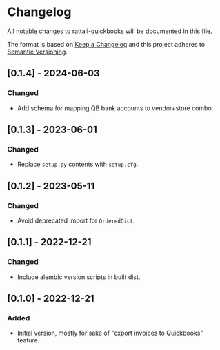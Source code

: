 
# Changelog
All notable changes to rattail-quickbooks will be documented in this file.

The format is based on [Keep a Changelog](http://keepachangelog.com/en/1.0.0/)
and this project adheres to [Semantic Versioning](http://semver.org/spec/v2.0.0.html).

## [0.1.4] - 2024-06-03
### Changed
- Add schema for mapping QB bank accounts to vendor+store combo.

## [0.1.3] - 2023-06-01
### Changed
- Replace `setup.py` contents with `setup.cfg`.

## [0.1.2] - 2023-05-11
### Changed
- Avoid deprecated import for `OrderedDict`.

## [0.1.1] - 2022-12-21
### Changed
- Include alembic version scripts in built dist.

## [0.1.0] - 2022-12-21
### Added
- Initial version, mostly for sake of "export invoices to Quickbooks" feature.
